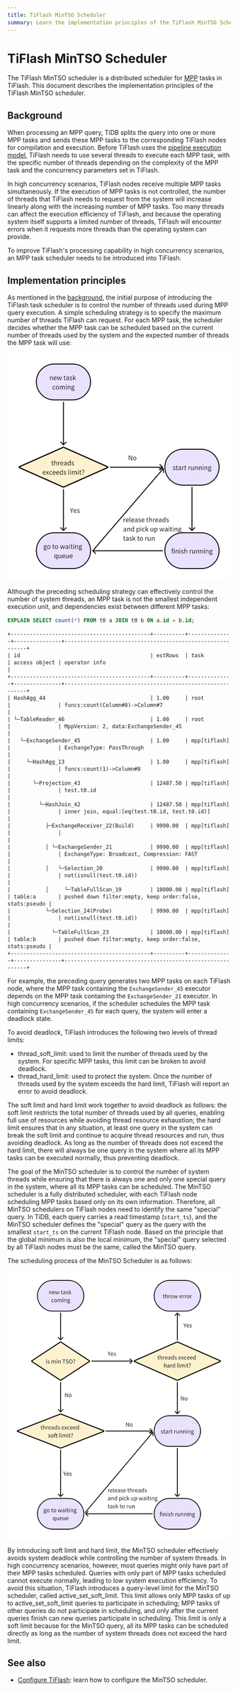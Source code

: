 ```yaml
---
title: TiFlash MinTSO Scheduler
summary: Learn the implementation principles of the TiFlash MinTSO Scheduler.
---
```


# TiFlash MinTSO Scheduler

The TiFlash MinTSO scheduler is a distributed scheduler for [MPP](/glossary.md#mpp) tasks in TiFlash. This document describes the implementation principles of the TiFlash MinTSO scheduler.

## Background

When processing an MPP query, TiDB splits the query into one or more MPP tasks and sends these MPP tasks to the corresponding TiFlash nodes for compilation and execution. Before TiFlash uses the [pipeline execution model](/tiflash/tiflash-pipeline-model.md), TiFlash needs to use several threads to execute each MPP task, with the specific number of threads depending on the complexity of the MPP task and the concurrency parameters set in TiFlash.

In high concurrency scenarios, TiFlash nodes receive multiple MPP tasks simultaneously. If the execution of MPP tasks is not controlled, the number of threads that TiFlash needs to request from the system will increase linearly along with the increasing number of MPP tasks. Too many threads can affect the execution efficiency of TiFlash, and because the operating system itself supports a limited number of threads, TiFlash will encounter errors when it requests more threads than the operating system can provide.

To improve TiFlash's processing capability in high concurrency scenarios, an MPP task scheduler needs to be introduced into TiFlash.

## Implementation principles

As mentioned in the [background](#background), the initial purpose of introducing the TiFlash task scheduler is to control the number of threads used during MPP query execution. A simple scheduling strategy is to specify the maximum number of threads TiFlash can request. For each MPP task, the scheduler decides whether the MPP task can be scheduled based on the current number of threads used by the system and the expected number of threads the MPP task will use:

![TiFlash MinTSO Scheduler v1](/media/tiflash/tiflash_mintso_v1.png)

Although the preceding scheduling strategy can effectively control the number of system threads, an MPP task is not the smallest independent execution unit, and dependencies exist between different MPP tasks:

```sql
EXPLAIN SELECT count(*) FROM t0 a JOIN t0 b ON a.id = b.id;
```

```
+--------------------------------------------+----------+--------------+---------------+----------------------------------------------------------+
| id                                         | estRows  | task         | access object | operator info                                            |
+--------------------------------------------+----------+--------------+---------------+----------------------------------------------------------+
| HashAgg_44                                 | 1.00     | root         |               | funcs:count(Column#8)->Column#7                          |
| └─TableReader_46                           | 1.00     | root         |               | MppVersion: 2, data:ExchangeSender_45                    |
|   └─ExchangeSender_45                      | 1.00     | mpp[tiflash] |               | ExchangeType: PassThrough                                |
|     └─HashAgg_13                           | 1.00     | mpp[tiflash] |               | funcs:count(1)->Column#8                                 |
|       └─Projection_43                      | 12487.50 | mpp[tiflash] |               | test.t0.id                                               |
|         └─HashJoin_42                      | 12487.50 | mpp[tiflash] |               | inner join, equal:[eq(test.t0.id, test.t0.id)]           |
|           ├─ExchangeReceiver_22(Build)     | 9990.00  | mpp[tiflash] |               |                                                          |
|           │ └─ExchangeSender_21            | 9990.00  | mpp[tiflash] |               | ExchangeType: Broadcast, Compression: FAST               |
|           │   └─Selection_20               | 9990.00  | mpp[tiflash] |               | not(isnull(test.t0.id))                                  |
|           │     └─TableFullScan_19         | 10000.00 | mpp[tiflash] | table:a       | pushed down filter:empty, keep order:false, stats:pseudo |
|           └─Selection_24(Probe)            | 9990.00  | mpp[tiflash] |               | not(isnull(test.t0.id))                                  |
|             └─TableFullScan_23             | 10000.00 | mpp[tiflash] | table:b       | pushed down filter:empty, keep order:false, stats:pseudo |
+--------------------------------------------+----------+--------------+---------------+----------------------------------------------------------+
```

For example, the preceding query generates two MPP tasks on each TiFlash node, where the MPP task containing the `ExchangeSender_45` executor depends on the MPP task containing the `ExchangeSender_21` executor. In high concurrency scenarios, if the scheduler schedules the MPP task containing `ExchangeSender_45` for each query, the system will enter a deadlock state.

To avoid deadlock, TiFlash introduces the following two levels of thread limits:

* thread_soft_limit: used to limit the number of threads used by the system. For specific MPP tasks, this limit can be broken to avoid deadlock.
* thread_hard_limit: used to protect the system. Once the number of threads used by the system exceeds the hard limit, TiFlash will report an error to avoid deadlock.

The soft limit and hard limit work together to avoid deadlock as follows: the soft limit restricts the total number of threads used by all queries, enabling full use of resources while avoiding thread resource exhaustion; the hard limit ensures that in any situation, at least one query in the system can break the soft limit and continue to acquire thread resources and run, thus avoiding deadlock. As long as the number of threads does not exceed the hard limit, there will always be one query in the system where all its MPP tasks can be executed normally, thus preventing deadlock.

The goal of the MinTSO scheduler is to control the number of system threads while ensuring that there is always one and only one special query in the system, where all its MPP tasks can be scheduled. The MinTSO scheduler is a fully distributed scheduler, with each TiFlash node scheduling MPP tasks based only on its own information. Therefore, all MinTSO schedulers on TiFlash nodes need to identify the same "special" query. In TiDB, each query carries a read timestamp (`start_ts`), and the MinTSO scheduler defines the "special" query as the query with the smallest `start_ts` on the current TiFlash node. Based on the principle that the global minimum is also the local minimum, the "special" query selected by all TiFlash nodes must be the same, called the MinTSO query.

The scheduling process of the MinTSO Scheduler is as follows:

![TiFlash MinTSO Scheduler v2](/media/tiflash/tiflash_mintso_v2.png)

By introducing soft limit and hard limit, the MinTSO scheduler effectively avoids system deadlock while controlling the number of system threads. In high concurrency scenarios, however, most queries might only have part of their MPP tasks scheduled. Queries with only part of MPP tasks scheduled cannot execute normally, leading to low system execution efficiency. To avoid this situation, TiFlash introduces a query-level limit for the MinTSO scheduler, called active_set_soft_limit. This limit allows only MPP tasks of up to active_set_soft_limit queries to participate in scheduling; MPP tasks of other queries do not participate in scheduling, and only after the current queries finish can new queries participate in scheduling. This limit is only a soft limit because for the MinTSO query, all its MPP tasks can be scheduled directly as long as the number of system threads does not exceed the hard limit.

## See also

- [Configure TiFlash](/tiflash/tiflash-configuration.md): learn how to configure the MinTSO scheduler.
